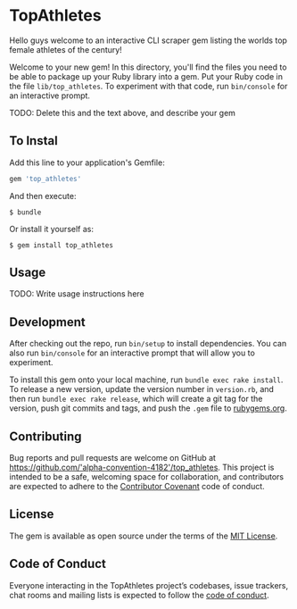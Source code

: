 # TopAthletes
Hello guys welcome to an interactive CLI scraper gem listing the worlds top female athletes of the century!


Welcome to your new gem! In this directory, you'll find the files you need to be able to package up your Ruby library into a gem. Put your Ruby code in the file `lib/top_athletes`. To experiment with that code, run `bin/console` for an interactive prompt.

TODO: Delete this and the text above, and describe your gem

## To Instal

Add this line to your application's Gemfile:

```ruby
gem 'top_athletes'
```

And then execute:

    $ bundle

Or install it yourself as:

    $ gem install top_athletes

## Usage

TODO: Write usage instructions here

## Development

After checking out the repo, run `bin/setup` to install dependencies. You can also run `bin/console` for an interactive prompt that will allow you to experiment.

To install this gem onto your local machine, run `bundle exec rake install`. To release a new version, update the version number in `version.rb`, and then run `bundle exec rake release`, which will create a git tag for the version, push git commits and tags, and push the `.gem` file to [rubygems.org](https://rubygems.org).

## Contributing

Bug reports and pull requests are welcome on GitHub at https://github.com/'alpha-convention-4182'/top_athletes. This project is intended to be a safe, welcoming space for collaboration, and contributors are expected to adhere to the [Contributor Covenant](http://contributor-covenant.org) code of conduct.

## License

The gem is available as open source under the terms of the [MIT License](https://opensource.org/licenses/MIT).

## Code of Conduct

Everyone interacting in the TopAthletes project’s codebases, issue trackers, chat rooms and mailing lists is expected to follow the [code of conduct](https://github.com/'alpha-convention-4182'/top_athletes/blob/master/CODE_OF_CONDUCT.md).
